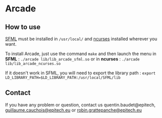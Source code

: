 # Arcade

## How to use

[SFML](https://www.sfml-dev.org/tutorials/2.5/start-linux.php) must be installed in `/usr/local/` and [ncurses](http://tldp.org/HOWTO/NCURSES-Programming-HOWTO/) installed wherever you want.

To install Arcade, just use the command `make` and then launch the menu in **SFML** : `./arcade lib/lib_arcade_sfml.so` or in **ncurses** : `./arcade lib/lib_arcade_ncurses.so`

If it doesn't work in SFML, you will need to export the library path : `export LD_LIBRARY_PATH=$LD_LIBRARY_PATH:/usr/local/SFML/lib`


## Contact

If you have any problem or question, contact us quentin.baudet@epitech, guillaume.cauchois@epitech.eu or robin.grattepanche@epitech.eu
